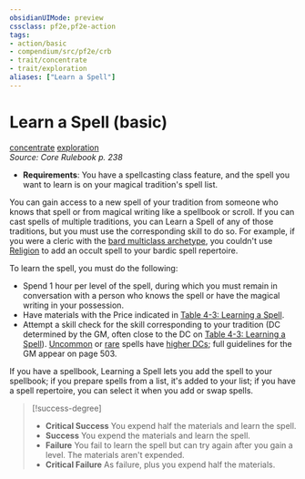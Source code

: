 ```yaml
---
obsidianUIMode: preview
cssclass: pf2e,pf2e-action
tags:
- action/basic
- compendium/src/pf2e/crb
- trait/concentrate
- trait/exploration
aliases: ["Learn a Spell"]
---
```

# Learn a Spell (basic)
[concentrate](concentrate.md "Concentrate Action & Ability Trait")  [exploration](exploration.md "Exploration Action & Ability Trait")  
*Source: Core Rulebook p. 238*  


- **Requirements**: You have a spellcasting class feature, and the spell you want to learn is on your magical tradition's spell list.

You can gain access to a new spell of your tradition from someone who knows that spell or from magical writing like a spellbook or scroll. If you can cast spells of multiple traditions, you can Learn a Spell of any of those traditions, but you must use the corresponding skill to do so. For example, if you were a cleric with the [bard multiclass archetype](Reference/Compendium/Character/Archetypes/bard.md), you couldn't use [Religion](skills.md#Religion) to add an occult spell to your bardic spell repertoire.

To learn the spell, you must do the following:

- Spend 1 hour per level of the spell, during which you must remain in conversation with a person who knows the spell or have the magical writing in your possession.
- Have materials with the Price indicated in [Table 4-3: Learning a Spell](learning-a-spell.md).
- Attempt a skill check for the skill corresponding to your tradition (DC determined by the GM, often close to the DC on [Table 4-3: Learning a Spell](learning-a-spell.md)). [Uncommon](uncommon.md "Uncommon Rarity Trait") or [rare](rare.md "Rare Rarity Trait") spells have [higher DCs](dc-adjustments.md); full guidelines for the GM appear on page 503.

If you have a spellbook, Learning a Spell lets you add the spell to your spellbook; if you prepare spells from a list, it's added to your list; if you have a spell repertoire, you can select it when you add or swap spells.

> [!success-degree] 
> - **Critical Success** You expend half the materials and learn the spell.
> - **Success** You expend the materials and learn the spell.
> - **Failure** You fail to learn the spell but can try again after you gain a level. The materials aren't expended.
> - **Critical Failure** As failure, plus you expend half the materials.